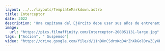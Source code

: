 ```yaml
---
layout: ../../layouts/TemplateMarkdown.astro
title: Interceptor
date: 2022
description: "Una capitana del Ejército debe usar sus años de entrenamiento táctico y experiencia militar cuando un ataque coordinado simultáneo amenaza la estación remota de interceptores de misiles de la que ella está al mando."
image:
  url: "https://pics.filmaffinity.com/Interceptor-208051131-large.jpg"
tags: ["Accion", " Suspenso"]
video: "https://drive.google.com/file/d/11nBXnCSdrxKqD4rZhXkGolDrwZCyXR__/preview"
---
```

